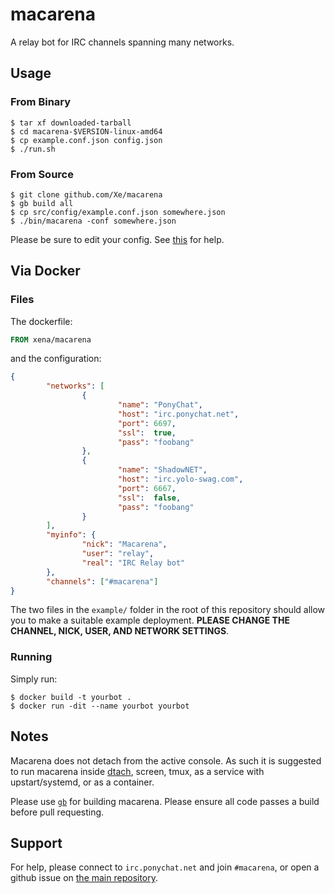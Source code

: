 macarena
========

A relay bot for IRC channels spanning many networks.

Usage
-----

### From Binary

```console
$ tar xf downloaded-tarball
$ cd macarena-$VERSION-linux-amd64
$ cp example.conf.json config.json
$ ./run.sh
```

### From Source

```console
$ git clone github.com/Xe/macarena
$ gb build all
$ cp src/config/example.conf.json somewhere.json
$ ./bin/macarena -conf somewhere.json
```

Please be sure to edit your config. See
[this](http://godoc.org/github.com/Xe/macarena/src/config) for help.

Via Docker
----------

### Files

The dockerfile:

```Dockerfile
FROM xena/macarena
```

and the configuration:

```json
{
        "networks": [
                {
                        "name": "PonyChat",
                        "host": "irc.ponychat.net",
                        "port": 6697,
                        "ssl":  true,
                        "pass": "foobang"
                },
                {
                        "name": "ShadowNET",
                        "host": "irc.yolo-swag.com",
                        "port": 6667,
                        "ssl":  false,
                        "pass": "foobang"
                }
        ],
        "myinfo": {
                "nick": "Macarena",
                "user": "relay",
                "real": "IRC Relay bot"
        },
        "channels": ["#macarena"]
}
```

The two files in the `example/` folder in the root of this repository should
allow you to make a suitable example deployment. **PLEASE CHANGE THE CHANNEL,
NICK, USER, AND NETWORK SETTINGS**.

### Running

Simply run:

```console
$ docker build -t yourbot .
$ docker run -dit --name yourbot yourbot
```

Notes
-----

Macarena does not detach from the active console. As such it is suggested to 
run macarena inside [dtach](https://github.com/bogner/dtach), screen, tmux, as 
a service with upstart/systemd, or as a container.

Please use [`gb`](http://getgb.io/) for building macarena. Please ensure all 
code passes a build before pull requesting.

Support
-------

For help, please connect to `irc.ponychat.net` and join `#macarena`, or open 
a github issue on [the main repository](https://github.com/Xe/macarena).
